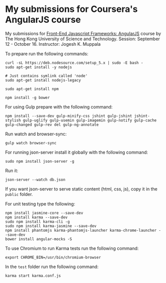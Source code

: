 My submissions for Coursera's AngularJS course
==============================================

My submissions for [Front-End Javascript Frameworks: AngularJS](https://www.coursera.org/learn/angular-js/home/welcome) course
by The Hong Kong University of Science and Technology. Session: September 12 - October 16. Instructor: Jogesh K. Muppala

To prepare run the following commands:

```
curl -sL https://deb.nodesource.com/setup_5.x | sudo -E bash -
sudo apt-get install -y nodejs

# Just contains symlink called 'node'
sudo apt-get install nodejs-legacy

sudo apt-get install npm

npm install -g bower
```

For using Gulp prepare with the following command:

```
npm install --save-dev gulp-minify-css jshint gulp-jshint jshint-stylish gulp-uglify gulp-usemin gulp-imagemin gulp-notify gulp-cache gulp-changed gulp-rev del gulp-ng-annotate
```

Run watch and browser-sync:

```
gulp watch browser-sync
```

For running json-server install it globally with the following command:

```
sudo npm install json-server -g
```

Run it:

```
json-server --watch db.json
```

If you want json-server to serve static content (html, css, js), copy it in the `public` folder.

For unit testing type the following:

```
npm install jasmine-core --save-dev
npm install karma --save-dev
sudo npm install karma-cli -g
sudo npm install karma-jasmine --save-dev
npm install phantomjs karma-phantomjs-launcher karma-chrome-launcher --save-dev
bower install angular-mocks -S
```

To use Chromium to run Karma tests run the following command:

```
export CHROME_BIN=/usr/bin/chromium-browser
```

In the `test` folder run the following command:

```
karma start karma.conf.js
```
